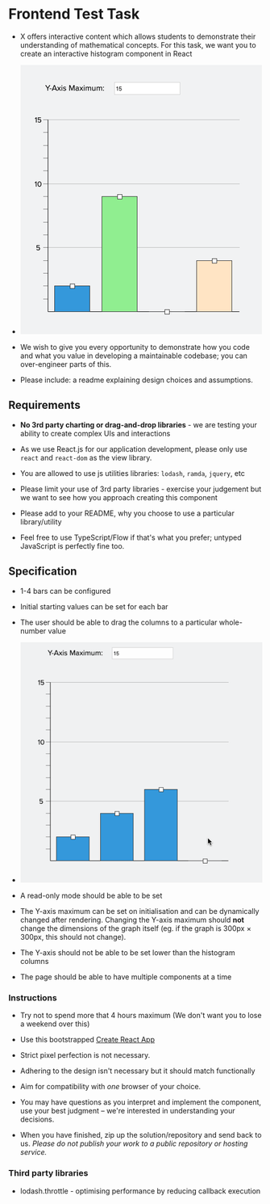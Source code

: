 # Frontend Test Task

- X offers interactive content which allows students to demonstrate their understanding of mathematical concepts. For this task, we want you to create an interactive histogram component in React

- ![Reference Screenshot](assets/histogram.png)
 
- We wish to give you every opportunity to demonstrate how you code and what you value in developing a maintainable codebase; you can over-engineer parts of this.

- Please include: a readme explaining design choices and assumptions. 

## Requirements

- **No 3rd party charting or drag-and-drop libraries** - we are testing your ability to create complex UIs and interactions

- As we use React.js for our application development, please only use `react` and `react-dom` as the view library.

- You are allowed to use js utilities libraries: `lodash`, `ramda`, `jquery`, etc

- Please limit your use of 3rd party libraries - exercise your judgement but we want to see how you approach creating this component 

- Please add to your README, why you choose to use a particular library/utility

- Feel free to use TypeScript/Flow if that's what you prefer; untyped JavaScript is perfectly fine too.

## Specification 

- 1-4 bars can be configured

- Initial starting values can be set for each bar

- The user should be able to drag the columns to a particular whole-number value

- ![Demo](assets/histogram.gif)

- A read-only mode should be able to be set

- The Y-axis maximum can be set on initialisation and can be dynamically changed after rendering. Changing the Y-axis maximum should **not** change the dimensions of the graph itself (eg. if the graph is 300px   × 300px, this should not change).

- The Y-axis should not be able to be set lower than the histogram columns

- The page should be able to have multiple components at a time  
  
### Instructions

- Try not to spend more that 4 hours maximum (We don't want you to lose a weekend over this)

- Use this bootstrapped [Create React App](https://github.com/facebookincubator/create-react-app)

- Strict pixel perfection is not necessary.

- Adhering to the design isn't necessary but it should match functionally

- Aim for compatibility with *one* browser of your choice.

- You may have questions as you interpret and implement the component, use your best judgment – we're interested in understanding your decisions.

- When you have finished, zip up the solution/repository and send back to us. _Please do not publish your work to a public repository or hosting service._


### Third party libraries
- lodash.throttle - optimising performance by reducing callback execution